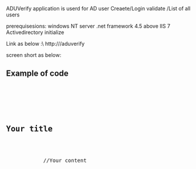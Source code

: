 ADUVerify application is userd for AD user Creaete/Login validate /List of all users

prerequisesions:
windows NT server
.net framework 4.5 above
IIS 7
Activedirectory initialize

Link as below :\ http://<ip>/aduverify

screen short as below:


<h2>Example of code</h2>
<pre>
    <div class="container">
        <div class="block two first">
            <h2>Your title</h2>
            <div class="wrap">
            //Your content
            </div>
        </div>
    </div>
</pre>

